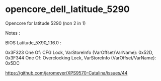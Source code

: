 # opencore_dell_latitude_5290
Opencore for latitude 5290 (non 2 in 1)


Notes :

BIOS Latitude_5X90_1.16.0 :

0x3F323 		One Of: CFG Lock, VarStoreInfo (VarOffset/VarName): 0x52D,
0x3F344 		One Of: Overclocking Lock, VarStoreInfo (VarOffset/VarName): 0x5DC


https://github.com/jaromeyer/XPS9570-Catalina/issues/44

